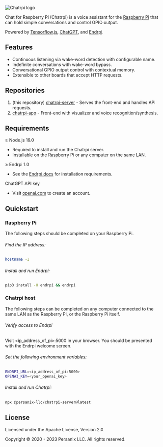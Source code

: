 ![Chatrpi logo](https://images.persanix.com/chatrpi/logo-padded.svg)

Chat for Raspberry Pi (Chatrpi) is a voice assistant for the [Raspberry Pi](https://raspberrypi.org)
that can hold simple conversations and control GPIO output.

Powered by [Tensorflow.js](https://www.tensorflow.org/js), [ChatGPT](https://openai.com/chatgpt),
and [Endrpi](https://endrpi.io/).

## Features

* Continuous listening via wake-word detection with configurable name.
* Indefinite conversations with wake-word bypass.
* Conversational GPIO output control with contextual memory.
* Extensible to other boards that accept HTTP requests.

## Repositories

1. (this repository) [chatrpi-server](https://github.com/persanix-llc/chatrpi-server) - Serves the front-end and handles
   API requests.
2. [chatrpi-app](https://github.com/persanix-llc/chatrpi-app) - Front-end with visualizer and voice
   recognition/synthesis.


## Requirements

≥ Node.js 16.0

* Required to install and run the Chatrpi server.
* Installable on the Raspberry Pi or any computer on the same LAN.

≥ Endrpi 1.0

* See the [Endrpi docs](https://endrpi.io/#quickstart) for installation requirements.

ChatGPT API key

* Visit [openai.com](https://openai.com/) to create an account.

## Quickstart

### Raspberry Pi

The following steps should be completed on your Raspberry Pi.

###### Find the IP address:

```bash
hostname -I
```

###### Install and run Endrpi:

```bash
pip3 install -U endrpi && endrpi
```

### Chatrpi host

The following steps can be completed on any computer connected to the same LAN as the Raspberry Pi,
or the Raspberry Pi itself.

###### Verify access to Endrpi

Visit <ip_address_of_pi>:5000 in your browser.
You should be presented with the Endrpi welcome screen.

###### Set the following environment variables:

```bash
ENDRPI_URL=<ip_address_of_pi:5000>
OPENAI_KEY=<your_openai_key>
```

###### Install and run Chatrpi:

```bash
npx @persanix-llc/chatrpi-server@latest
```

## License

Licensed under the Apache License, Version 2.0.

Copyright &copy; 2020 - 2023 Persanix LLC. All rights reserved.
